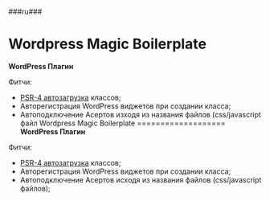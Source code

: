 
###ru###

Wordpress Magic Boilerplate
===================
**WordPress Плагин**

Фитчи:

 - [PSR-4 автозагрузка](http://www.php-fig.org/psr/psr-4/) классов;
 - Авторегистрация WordPress виджетов при создании класса;
 - Автоподключение Асертов изходя из названия файлов (css/javascript файл
Wordpress Magic Boilerplate
===================
**WordPress Плагин**

Фитчи:

 - [PSR-4 автозагрузка](http://www.php-fig.org/psr/psr-4/) классов;
 - Авторегистрация WordPress виджетов при создании класса;
 - Автоподключение Асертов исходя из названия файлов (css/javascript файлов);
